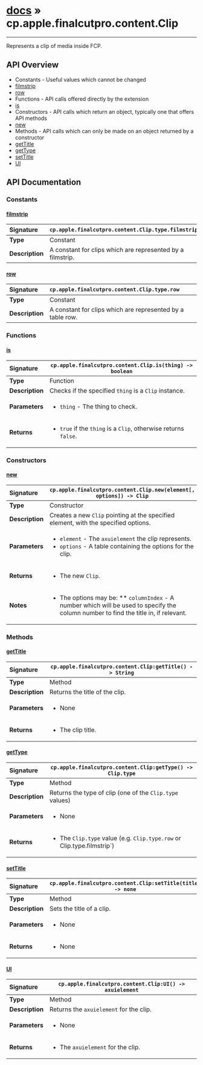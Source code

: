 # [docs](index.md) » cp.apple.finalcutpro.content.Clip
---

Represents a clip of media inside FCP.

## API Overview
* Constants - Useful values which cannot be changed
 * [filmstrip](#filmstrip)
 * [row](#row)
* Functions - API calls offered directly by the extension
 * [is](#is)
* Constructors - API calls which return an object, typically one that offers API methods
 * [new](#new)
* Methods - API calls which can only be made on an object returned by a constructor
 * [getTitle](#gettitle)
 * [getType](#gettype)
 * [setTitle](#settitle)
 * [UI](#ui)

## API Documentation

### Constants

#### [filmstrip](#filmstrip)
| <span style="float: left;">**Signature**</span> | <span style="float: left;">`cp.apple.finalcutpro.content.Clip.type.filmstrip` </span>                                                          |
| -----------------------------------------------------|---------------------------------------------------------------------------------------------------------|
| **Type**                                             | Constant |
| **Description**                                      | A constant for clips which are represented by a filmstrip. |

#### [row](#row)
| <span style="float: left;">**Signature**</span> | <span style="float: left;">`cp.apple.finalcutpro.content.Clip.type.row` </span>                                                          |
| -----------------------------------------------------|---------------------------------------------------------------------------------------------------------|
| **Type**                                             | Constant |
| **Description**                                      | A constant for clips which are represented by a table row. |

### Functions

#### [is](#is)
| <span style="float: left;">**Signature**</span> | <span style="float: left;">`cp.apple.finalcutpro.content.Clip.is(thing) -> boolean` </span>                                                          |
| -----------------------------------------------------|---------------------------------------------------------------------------------------------------------|
| **Type**                                             | Function |
| **Description**                                      | Checks if the specified `thing` is a `Clip` instance. |
| **Parameters**                                       | <ul><li><code>thing</code>  - The thing to check.</li></ul> |
| **Returns**                                          | <ul><li><code>true</code> if the <code>thing</code> is a <code>Clip</code>, otherwise returns <code>false</code>.</li></ul> |

### Constructors

#### [new](#new)
| <span style="float: left;">**Signature**</span> | <span style="float: left;">`cp.apple.finalcutpro.content.Clip.new(element[, options]) -> Clip` </span>                                                          |
| -----------------------------------------------------|---------------------------------------------------------------------------------------------------------|
| **Type**                                             | Constructor |
| **Description**                                      | Creates a new `Clip` pointing at the specified element, with the specified options. |
| **Parameters**                                       | <ul><li><code>element</code>        - The <code>axuielement</code> the clip represents.</li><li><code>options</code>        - A table containing the options for the clip.</li></ul> |
| **Returns**                                          | <ul><li>The new <code>Clip</code>.</li></ul> |
| **Notes**                                            | <ul><li>The options may be: ** <code>columnIndex</code>   - A number which will be used to specify the column number to find the title in, if relevant.</li></ul> |

### Methods

#### [getTitle](#gettitle)
| <span style="float: left;">**Signature**</span> | <span style="float: left;">`cp.apple.finalcutpro.content.Clip:getTitle() -> String` </span>                                                          |
| -----------------------------------------------------|---------------------------------------------------------------------------------------------------------|
| **Type**                                             | Method |
| **Description**                                      | Returns the title of the clip. |
| **Parameters**                                       | <ul><li>None</li></ul> |
| **Returns**                                          | <ul><li>The clip title.</li></ul> |

#### [getType](#gettype)
| <span style="float: left;">**Signature**</span> | <span style="float: left;">`cp.apple.finalcutpro.content.Clip:getType() -> Clip.type` </span>                                                          |
| -----------------------------------------------------|---------------------------------------------------------------------------------------------------------|
| **Type**                                             | Method |
| **Description**                                      | Returns the type of clip (one of the `Clip.type` values) |
| **Parameters**                                       | <ul><li>None</li></ul> |
| **Returns**                                          | <ul><li>The <code>Clip.type</code> value (e.g. <code>Clip.type.row</code> or Clip.type.filmstrip`)</li></ul> |

#### [setTitle](#settitle)
| <span style="float: left;">**Signature**</span> | <span style="float: left;">`cp.apple.finalcutpro.content.Clip:setTitle(title) -> none` </span>                                                          |
| -----------------------------------------------------|---------------------------------------------------------------------------------------------------------|
| **Type**                                             | Method |
| **Description**                                      | Sets the title of a clip. |
| **Parameters**                                       | <ul><li>None</li></ul> |
| **Returns**                                          | <ul><li>None</li></ul> |

#### [UI](#ui)
| <span style="float: left;">**Signature**</span> | <span style="float: left;">`cp.apple.finalcutpro.content.Clip:UI() -> axuielement` </span>                                                          |
| -----------------------------------------------------|---------------------------------------------------------------------------------------------------------|
| **Type**                                             | Method |
| **Description**                                      | Returns the `axuielement` for the clip. |
| **Parameters**                                       | <ul><li>None</li></ul> |
| **Returns**                                          | <ul><li>The <code>axuielement</code> for the clip.</li></ul> |

